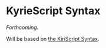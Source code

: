 #  KyrieScript Syntax  #

_Forthcoming._

Will be based on [the KiriScript Syntax][Kiri].

[Kiri]: <https://github.com/kirin-vn/lexer>
